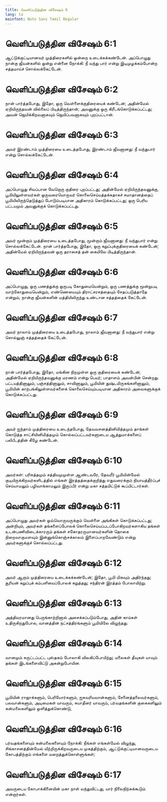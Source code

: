 ```yaml
---
title: வெளிப்படுத்தின விசேஷம் 6
lang: ta
mainfont: Noto Sans Tamil Regular
---
```


# வெளிப்படுத்தின விசேஷம் 6:1

ஆட்டுக்குட்டியானவர் முத்திரைகளில் ஒன்றை உடைக்கக்கண்டேன். அப்பொழுது நான்கு ஜீவன்களில் ஒன்று என்னை நோக்கி: நீ வந்து பார் என்று இடிமுழக்கம்போன்ற சத்தமாய்ச் சொல்லக்கேட்டேன்.

# வெளிப்படுத்தின விசேஷம் 6:2

நான் பார்த்தபோது, இதோ, ஒரு வெள்ளைக்குதிரையைக் கண்டேன்; அதின்மேல் ஏறியிருந்தவன் வில்லைப் பிடித்திருந்தான்; அவனுக்கு ஒரு கிரீடங்கொடுக்கப்பட்டது; அவன் ஜெயிக்கிறவனாகவும் ஜெயிப்பவனாகவும் புறப்பட்டான்.

# வெளிப்படுத்தின விசேஷம் 6:3

அவர் இரண்டாம் முத்திரையை உடைத்தபோது, இரண்டாம் ஜீவனானது: நீ வந்துபார் என்று சொல்லக்கேட்டேன்.

# வெளிப்படுத்தின விசேஷம் 6:4

அப்பொழுது சிவப்பான வேறொரு குதிரை புறப்பட்டது; அதின்மேல் ஏறியிருந்தவனுக்கு, பூமியிலுள்ளவர்கள் ஒருவரையொருவர் கொலைசெய்யத்தக்கதாகச் சமாதானத்தைப் பூமியிலிருந்தெடுத்துப் போடும்படியான அதிகாரம் கொடுக்கப்பட்டது; ஒரு பெரிய பட்டயமும் அவனுக்குக் கொடுக்கப்பட்டது.

# வெளிப்படுத்தின விசேஷம் 6:5

அவர் மூன்றாம் முத்திரையை உடைத்தபோது, மூன்றாம் ஜீவனானது: நீ வந்துபார் என்று சொல்லக்கேட்டேன். நான் பார்த்தபோது, இதோ, ஒரு கறுப்புக்குதிரையைக் கண்டேன்; அதின்மேல் ஏறியிருந்தவன் ஒரு தராசைத் தன் கையிலே பிடித்திருந்தான்.

# வெளிப்படுத்தின விசேஷம் 6:6

அப்பொழுது, ஒரு பணத்துக்கு ஒருபடி கோதுமையென்றும், ஒரு பணத்துக்கு மூன்றுபடி வாற்கோதுமையென்றும், எண்ணெயையும் திராட்சரசத்தையும் சேதப்படுத்தாதே என்றும், நான்கு ஜீவன்களின் மத்தியிலிருந்து உண்டான சத்தத்தைக் கேட்டேன்.

# வெளிப்படுத்தின விசேஷம் 6:7

அவர் நாலாம் முத்திரையை உடைத்தபோது, நாலாம் ஜீவனானது: நீ வந்துபார் என்று சொல்லுஞ் சத்தத்தைக் கேட்டேன்.

# வெளிப்படுத்தின விசேஷம் 6:8

நான் பார்த்தபோது, இதோ, மங்கின நிறமுள்ள ஒரு குதிரையைக் கண்டேன்; அதின்மேல் ஏறியிருந்தவனுக்கு மரணம் என்று பெயர்; பாதாளம் அவன்பின் சென்றது. பட்டயத்தினாலும், பஞ்சத்தினாலும், சாவினாலும், பூமியின் துஷ்டமிருகங்களினாலும், பூமியின் காற்பங்கிலுள்ளவர்களைக் கொலைசெய்யும்படியான அதிகாரம் அவைகளுக்குக் கொடுக்கப்பட்டது.

# வெளிப்படுத்தின விசேஷம் 6:9

அவர் ஐந்தாம் முத்திரையை உடைந்தபோது, தேவவசனத்தினிமித்தமும் தாங்கள் கொடுத்த சாட்சியினிமித்தமும் கொல்லப்பட்டவர்களுடைய ஆத்துமாக்களைப் பலிபீடத்தின் கீழே கண்டேன்.

# வெளிப்படுத்தின விசேஷம் 6:10

அவர்கள்: பரிசுத்தமும் சத்தியமுமுள்ள ஆண்டவரே, தேவரீர் பூமியின்மேல் குடியிருக்கிறவர்களிடத்தில் எங்கள் இரத்தத்தைக்குறித்து எதுவரைக்கும் நியாயத்தீர்ப்புச் செய்யாமலும் பழிவாங்காமலும் இருப்பீர் என்று மகா சத்தமிட்டுக் கூப்பிட்டார்கள்.

# வெளிப்படுத்தின விசேஷம் 6:11

அப்பொழுது அவர்கள் ஒவ்வொருவருக்கும் வெள்ளை அங்கிகள் கொடுக்கப்பட்டது; அன்றியும், அவர்கள் தங்களைப்போலக் கொலைசெய்யப்படப்போகிறவர்களாகிய தங்கள் உடன்பணிவிடைக்காரரும் தங்கள் சகோதரருமானவர்களின் தொகை நிறைவாகுமளவும் இன்னுங்கொஞ்சக்காலம் இளைப்பாறவேண்டும் என்று அவர்களுக்குச் சொல்லப்பட்டது.

# வெளிப்படுத்தின விசேஷம் 6:12

அவர் ஆறாம் முத்திரையை உடைக்கக்கண்டேன்; இதோ, பூமி மிகவும் அதிர்ந்தது; சூரியன் கறுப்புக் கம்பளியைப்போலக் கறுத்தது; சந்திரன் இரத்தம் போலாயிற்று.

# வெளிப்படுத்தின விசேஷம் 6:13

அத்திமரமானது பெருங்காற்றினால் அசைக்கப்படும்போது, அதின் காய்கள் உதிருகிறதுபோல, வானத்தின் நட்சத்திரங்களும் பூமியிலே விழுந்தது.

# வெளிப்படுத்தின விசேஷம் 6:14

வானமும் சுருட்டப்பட்ட புஸ்தகம் போலாகி விலகிப்போயிற்று; மலைகள் தீவுகள் யாவும் தங்கள் இடங்களைவிட்டு அகன்றுபோயின.

# வெளிப்படுத்தின விசேஷம் 6:15

பூமியின் ராஜாக்களும், பெரியோர்களும், ஐசுவரியவான்களும், சேனைத்தலைவர்களும், பலவான்களும், அடிமைகள் யாவரும், சுயாதீனர் யாவரும், பர்வதங்களின் குகைகளிலும் கன்மலைகளிலும் ஒளித்துக்கொண்டு,

# வெளிப்படுத்தின விசேஷம் 6:16

பர்வதங்களையும் கன்மலைகளையும் நோக்கி: நீங்கள் எங்கள்மேல் விழுந்து, சிங்காசனத்தின்மேல் வீற்றிருக்கிறவருடைய முகத்திற்கும், ஆட்டுக்குட்டியானவருடைய கோபத்திற்கும் எங்களை மறைத்துக்கொள்ளுங்கள்;

# வெளிப்படுத்தின விசேஷம் 6:17

அவருடைய கோபாக்கினையின் மகா நாள் வந்துவிட்டது, யார் நிலைநிற்கக்கூடும் என்றார்கள்.

